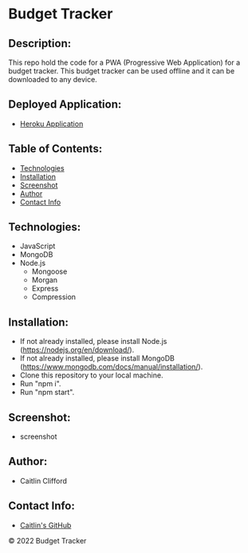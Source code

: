 # Budget Tracker

## Description:
This repo hold the code for a PWA (Progressive Web Application) for a budget tracker. This budget tracker can be used offline and it can be downloaded to any device.

## Deployed Application:
* [Heroku Application](https://pacific-dawn-32080.herokuapp.com/)

## Table of Contents:
* [Technologies](#technologies)
* [Installation](#installation)
* [Screenshot](#screenshot)
* [Author](#author)
* [Contact Info](#contact-info)

## Technologies:
* JavaScript
* MongoDB
* Node.js
    * Mongoose
    * Morgan
    * Express
    * Compression

## Installation:
* If not already installed, please install Node.js (https://nodejs.org/en/download/).
* If not already installed, please install MongoDB (https://www.mongodb.com/docs/manual/installation/).
* Clone this repository to your local machine.
* Run "npm i".
* Run "npm start".

## Screenshot:
* screenshot

## Author:
* Caitlin Clifford

## Contact Info:
* [Caitlin's GitHub](https://github.com/cmc496)

© 2022 Budget Tracker